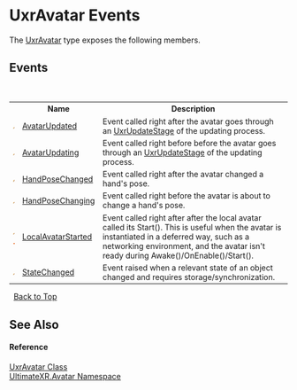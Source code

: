 # UxrAvatar Events
 

The <a href="T_UltimateXR_Avatar_UxrAvatar">UxrAvatar</a> type exposes the following members.


## Events
&nbsp;<table><tr><th></th><th>Name</th><th>Description</th></tr><tr><td>![Public event](media/pubevent.gif "Public event")</td><td><a href="E_UltimateXR_Avatar_UxrAvatar_AvatarUpdated">AvatarUpdated</a></td><td>
Event called right after the avatar goes through an <a href="T_UltimateXR_Core_UxrUpdateStage">UxrUpdateStage</a> of the updating process.</td></tr><tr><td>![Public event](media/pubevent.gif "Public event")</td><td><a href="E_UltimateXR_Avatar_UxrAvatar_AvatarUpdating">AvatarUpdating</a></td><td>
Event called right before before the avatar goes through an <a href="T_UltimateXR_Core_UxrUpdateStage">UxrUpdateStage</a> of the updating process.</td></tr><tr><td>![Public event](media/pubevent.gif "Public event")</td><td><a href="E_UltimateXR_Avatar_UxrAvatar_HandPoseChanged">HandPoseChanged</a></td><td>
Event called right after the avatar changed a hand's pose.</td></tr><tr><td>![Public event](media/pubevent.gif "Public event")</td><td><a href="E_UltimateXR_Avatar_UxrAvatar_HandPoseChanging">HandPoseChanging</a></td><td>
Event called right before the avatar is about to change a hand's pose.</td></tr><tr><td>![Public event](media/pubevent.gif "Public event")![Static member](media/static.gif "Static member")</td><td><a href="E_UltimateXR_Avatar_UxrAvatar_LocalAvatarStarted">LocalAvatarStarted</a></td><td>
Event called right after after the local avatar called its Start(). This is useful when the avatar is instantiated in a deferred way, such as a networking environment, and the avatar isn't ready during Awake()/OnEnable()/Start().</td></tr><tr><td>![Public event](media/pubevent.gif "Public event")</td><td><a href="E_UltimateXR_Avatar_UxrAvatar_StateChanged">StateChanged</a></td><td>
Event raised when a relevant state of an object changed and requires storage/synchronization.</td></tr></table>&nbsp;
<a href="#uxravatar-events">Back to Top</a>

## See Also


#### Reference
<a href="T_UltimateXR_Avatar_UxrAvatar">UxrAvatar Class</a><br /><a href="N_UltimateXR_Avatar">UltimateXR.Avatar Namespace</a><br />